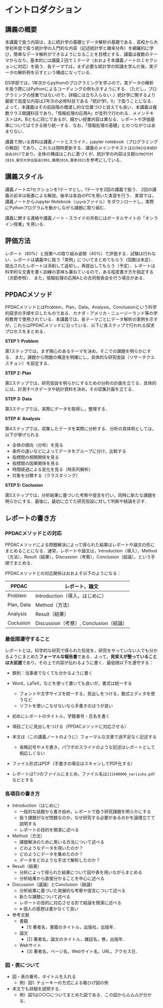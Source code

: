 # イントロダクション

## 講義の概要　

本講義で扱う内容は，主に統計学の基礎とデータ解析の基礎である．高校から大学初年度で扱う統計学の入門的な内容（記述統計学と確率分布）を網羅的に学び，簡単なデータ解析ができるようになることを目標とする．講義は複数のテーマからなり，基本的には講義２回で１テーマ（おおよそ本講義ノートの１セクションに対応）を扱う．各テーマでは，まず必要な統計学の知識を学んだ後，実データの解析例を示すという構成になっている．

DS学部では，1年次からpythonのプログラミングを学ぶので，実データの解析を扱う際にはPythonによるコーディングの例も示すようにする．（ただし，プログラミングの授業ではないので，詳細には立ち入らない．）統計学に関するより厳密で高度な内容は2年次の必修科目である「統計学I，II」で扱うことになる．よって，本講義はその前段階の橋渡し的な位置づけと捉えても良い．本講義は複数クラス開講科目であり，「情報処理の応用A」が並列で行われる．メインテキストはA，Bともに同じであるが，細かい授業内容は異なる．レポートや評価基準についてはできる限り統一する．なお，「情報処理の基礎」とのつながりはあまりない．

講義で用いる資料は講義ノートとスライド，jupyter notebook（プログラミングの解説）であり，これらは随時更新する．講義のメインテキストは{cite}`日本統計協会2017`であり，全体の構成はこれに基づくが，統計学の内容は文献{cite}`竹村2019,東京大学出版会1991,薩摩2019,栗原2021`を参考にしている．

## 講義スタイル

講義ノートの1セクションを1テーマとし，1テーマを2回の講義で扱う．
2回の講義の前半は板書による解説，後半は各自のPCを用いた実習を行う．
実習では，講義ノートからJupyter Notebook（`ipynb`ファイル）をダウンロードし，実際にPythonプログラムを動かしながら課題に取り組む．

講義に関する連絡や講義ノート・スライドの共有にはポータルサイトの「オンライン授業」を用いる．

## 評価方法

レポート（60%）と授業への取り組み姿勢（40%）で評価する．試験は行わない．レポートは講義中に扱う「実例」についてまとめてもらう（回数は未定）．提出されたレポートは添削して返却し，再提出してもらう（予定）．レポートは科学的な文書を書く訓練の意味も兼ねているので，ある程度書き方を指定する（次節参照）．
また，情報処理の応用Aとの合同発表会を行う場合がある．

## PPDACメソッド

PPDACメソッドとはProblem，Plan，Data，Analysis，Conclusionという科学的探求の手順を示したものである．カナダ・アメリカ・ニュージーランド等の学校教育で使用されている．本講義では，各テーマごとにデータ解析の実例を示すが，これらはPPDACメソッドに沿っている．以下に各ステップで行われる探求プロセスをまとめる．

**STEP 1: Problem**

第1ステップでは，まず関心のあるテーマを決め，そこでの課題を明らかにする．
また，課題から問題の構造を明確にし，具体的な研究仮設（リサーチクエスチョン）を設定する．

**STEP 2: Plan**

第2ステップでは，研究仮設を明らかにするための分析の計画を立てる．具体的には，計測すべきデータや統計資料を決め，その収集計画を立てる．


**STEP 3: Data**

第3ステップでは，実際にデータを取得し，整理する．


**STEP 4: Analysis**

第4ステップでは，収集したデータを実際に分析する．分析の具体例としては，以下が挙げられる

- 全体の傾向（分布）を見る
- 条件の違いなどによってデータをグループに分け，比較する
- 指標間の相関関係を見る
- 指標間の因果関係を見る
- 時間経過による変化を見る（時系列解析）
- 対象を分類する（クラスタリング）


**STEP 5: Coclusion**

第5ステップでは，分析結果に基づいた考察や提言を行い，同時に新たな課題を明らかにする．最後に，最初に立てた研究仮設に対して判断や結論を示す．

## レポートの書き方

### PPDACメソッドとの対応

PPDACメソッドによる問題解決によって得られた結果はレポートや論文の形にまとめることになる．通常，レポートや論文は，Introduction（導入），Method（方法），Result（結果），Discussion（考察），Conclusion（結論），という手順でまとめる．

PPDACメソッドとの対応関係はおおよそ以下のようになる：

| PPDAC      | レポート，論文                         |
| ---------- | -------------------------------------- |
| Problem    | Introduction（導入，はじめに）         |
| Plan, Data | Method（方法）                         |
| Analysis   | Result（結果）                         |
| Coclusion  | Discussion（考察）, Conclusion（結論） |

### 最低限遵守すること

レポートとは，科学的な研究で得られた知見を，研究をやっていない人でも分かるようにまとめた**フォーマルな報告書**である．よって，**見栄えが整っていることは大前提**であり，その上で内容が伝わるように書く．最低限以下を遵守する：

- 鉄則：当事者でなくても分かるように書く

- Word，LaTeX，などを使って書いても良いが，書式は統一する
  - フォントや文字サイズを統一する，見出しをつける，数式エディタを使うなど
  - ソフトを使いこなせないなら手書きのほうが良い

- 初めにレポートのタイトル，学籍番号・氏名を書く
- 項目ごとに見出しをつける（PPDACメソッドに対応させる）
- 本文は（この講義ノートのように）フォーマルな文章で過不足なく記述する
  - 省略記号やメモ書き，パワポのスライドのような記述はレポートとして相応しくない

- ファイル形式はPDF（手書きの場合はスキャンしてPDF化する）
- レポートは1つのファイルにまとめ，ファイル名は`211k00000_narizuka.pdf`などとする

### 各項目の書き方

- Introduction（はじめに）
  - 一般的な話題から書き始め，レポートで扱う研究課題を明らかにする
  - 扱う課題がなぜ問題なのか，なぜ研究する必要があるのかを論理立てて説明する
  - レポートの目的を簡潔に述べる
- Method（方法）
  - 課題解決のために用いる方法について述べる
  - どのようなデータを用いたのか？
  - どのようにデータを集めたのか？
  - データをどのような手法で解析したのか？
- Result（結果）
  - 分析によって得られた結果について図や表を用いながらまとめる
  - 分析結果から直接分かることを中心に述べる
- Discussion（議論）とConclusion（結論）
  - 分析結果に基づいた発展的な考察や提言について述べる
  - 新たな課題について述べる
  - レポートの目的に対応させる形で結論を簡潔に述べる
  - ※ 個人の感想は書かなくて良い
- 参考文献
  - 書籍
    - [1] 著者名，書籍のタイトル，出版社，出版年．
  - 論文
    - [2] 著者名，論文のタイトル，雑誌名，巻，出版年．
  - Webサイト
    - [3] 著者名，ページ名，Webサイト名，URL，アクセス日．


### 図・表について
- 図・表の番号，タイトルを入れる
  - 例）図1. テューキーの方式による箱ひげ図の例
- 本文でも詳細を説明する．
  - 例）図1は○○○についてまとめた図である．この図から△△△が分かる．